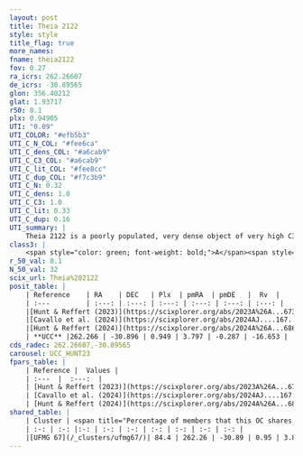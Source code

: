 ```yaml
---
layout: post
title: Theia 2122
style: style
title_flag: true
more_names: 
fname: theia2122
fov: 0.27
ra_icrs: 262.26607
de_icrs: -30.89565
glon: 356.40212
glat: 1.93717
r50: 8.1
plx: 0.94905
UTI: "0.09"
UTI_COLOR: "#efb5b3"
UTI_C_N_COL: "#fee6ca"
UTI_C_dens_COL: "#a6cab9"
UTI_C_C3_COL: "#a6cab9"
UTI_C_lit_COL: "#fee8cc"
UTI_C_dup_COL: "#f7c3b9"
UTI_C_N: 0.32
UTI_C_dens: 1.0
UTI_C_C3: 1.0
UTI_C_lit: 0.33
UTI_C_dup: 0.16
UTI_summary: |
    Theia 2122 is a poorly populated, very dense object of very high C3 quality. It was recently reported in the literature.<br><br><span style="color: #99180f; font-weight: bold;">Warning: </span>This is likely a duplicate object, which shares a large percentage of members with at least one previously reported entry.
class3: |
    <span style="color: green; font-weight: bold;">A</span><span style="color: green; font-weight: bold;">A</span>
r_50_val: 8.1
N_50_val: 32
scix_url: Theia%202122
posit_table: |
    | Reference    | RA    | DEC   | Plx  | pmRA  | pmDE   |  Rv  |
    | :---         | :---: | :---: | :---: | :---: | :---: | :---: |
    |[Hunt & Reffert (2023)](https://scixplorer.org/abs/2023A%26A...673A.114H) | 262.27 | -30.933 | 0.941 | 3.764 | -0.298 | -17.8 |
    |[Cavallo et al. (2024)](https://scixplorer.org/abs/2024AJ....167...12C) | 262.305 | -30.927 | 0.944 | -- | -- | -- |
    |[Hunt & Reffert (2024)](https://scixplorer.org/abs/2024A%26A...686A..42H) | 262.27 | -30.933 | 0.941 | 3.764 | -0.298 | -17.8 |
    | **UCC** |262.266 | -30.896 | 0.949 | 3.797 | -0.287 | -16.653 | 
cds_radec: 262.26607,-30.89565
carousel: UCC_HUNT23
fpars_table: |
    | Reference |  Values |
    | :---  |  :---:  |
    | [Hunt & Reffert (2023)](https://scixplorer.org/abs/2023A%26A...673A.114H) | `AV50=0.528, diffAV50=0.436, MOD50=9.994, logAge50=8.647` |
    | [Cavallo et al. (2024)](https://scixplorer.org/abs/2024AJ....167...12C) | `AV50=1.5, dMod50=9.6, logAge50=8.62, [Fe/H]50=-1.12` |
    | [Hunt & Reffert (2024)](https://scixplorer.org/abs/2024A%26A...686A..42H) | `MassJ=144.286` |
shared_table: |
    | Cluster | <span title="Percentage of members that this OC shares with the ones listed">%</span>   | RA   | DEC   | Plx   | pmRA  | pmDE  | Rv | UTI |
    | :-: | :-: |:-: | :-: | :-: | :-: | :-: | :-: | :-: |
    |[UFMG 67](/_clusters/ufmg67/)| 84.4 | 262.26 | -30.89 | 0.95 | 3.8 | -0.29 | -16.65 |0.45 |
---
```

